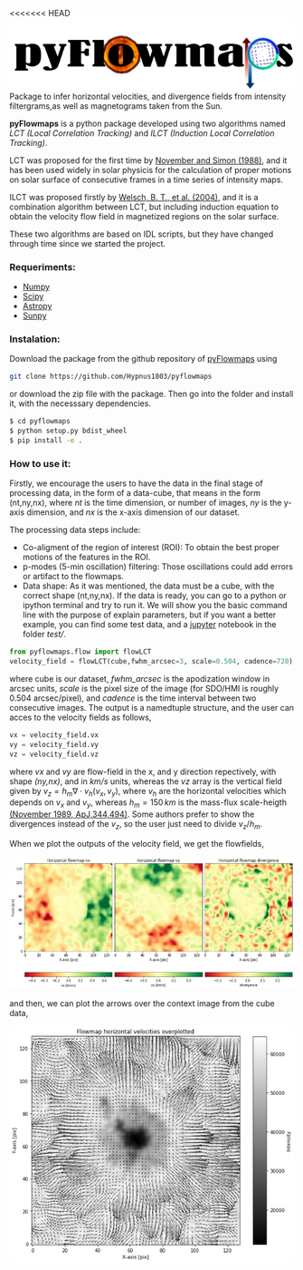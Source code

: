 <<<<<<< HEAD
![Logo](images/pyflowmaps.jpg)
Package to infer horizontal velocities, and divergence fields from intensity filtergrams,as well as magnetograms taken from the Sun.

**pyFlowmaps** is a python package developed using two algorithms named *LCT (Local Correlation Tracking)* and *ILCT (Induction Local Correlation Tracking)*.

LCT was proposed for the first time by [November and Simon (1988)](https://ui.adsabs.harvard.edu/abs/1988ApJ...333..427N/abstract), and it has been used widely in solar physicis for the calculation of proper motions on solar surface of consecutive frames in a time series of intensity maps.

ILCT was proposed firstly by [Welsch, B. T., et al. (2004)](https://ui.adsabs.harvard.edu/abs/2004ApJ...610.1148W/abstract), and it is a combination algorithm between LCT, but including induction equation to obtain the velocity flow field in magnetized regions on the solar surface.

These two algorithms are based on IDL scripts, but they have changed through time since we started the project.

### Requeriments:
- [Numpy](https://numpy.org/)
- [Scipy](https://www.scipy.org/)
- [Astropy](https://docs.astropy.org/en/stable/)
- [Sunpy](https://sunpy.org/)

### Instalation:
Download the package from the github repository of [pyFlowmaps](https://github.com/Hypnus1803/pyflowmaps) using
```bash
git clone https://github.com/Hypnus1803/pyflowmaps
```
or download the zip file with the package. Then go into the folder and install it, with the necesssary dependencies.
```bash
$ cd pyflowmaps
$ python setup.py bdist_wheel
$ pip install -e .
```
### How to use it:
Firstly, we encourage the users to have the data in the final stage of processing data, in the form of a data-cube, that means in the form (nt,ny,nx), where *nt* is the time dimension, or number of images, *ny* is the y-axis dimension, and *nx* is the x-axis dimension of our dataset.

The processing data steps include:
- Co-aligment of the region of interest (ROI): To obtain the best proper motions of the features in the ROI.
- p-modes (5-min oscillation) filtering: Those oscillations could add errors or artifact to the flowmaps.
- Data shape: As it was mentioned, the data must be a cube, with the correct shape (nt,ny,nx).
If the data is ready, you can go to a python or ipython terminal and try to run it. We will show you the basic command line with the purpose of explain parameters, but if you want a better example, you can find some test data, and a [jupyter](https://jupyter.org/) notebook in the folder *test/*.
```python
from pyflowmaps.flow import flowLCT
velocity_field = flowLCT(cube,fwhm_arcsec=3, scale=0.504, cadence=720)
```
where cube is our dataset, *fwhm_arcsec* is the apodization window in arcsec units, *scale* is the pixel size of the image (for SDO/HMI is roughly 0.504 arcsec/pixel), and *cadence* is the time interval between two consecutive images. The output is a namedtuple structure, and the user can acces to the velocity fields as follows,
```python
vx = velocity_field.vx
vy = velocity_field.vy
vz = velocity_field.vz
```
where *vx* and *vy* are flow-field in the x, and y direction repectively, with shape *(ny,nx)*, and in *km/s* units, whereas the *vz* array is the vertical field given by $v_z = h_m\nabla\cdot v_h(v_x,v_y)$, where $v_h$ are the horizontal velocities which depends on $v_x$ and $v_y$, whereas $h_m=150\,km$ is the mass-flux scale-heigth [(November 1989, ApJ,344,494)](https://ui.adsabs.harvard.edu/abs/1989ApJ...344..494N/abstract). Some authors prefer to show the divergences instead of the $v_z$, so the user just need to divide $v_z/h_m$.

When we plot the outputs of the velocity field, we get the flowfields,

![Flowfield](images/flowmaps.jpg)

and then, we can plot the arrows over the context image from the cube data,

![Flow arrows](images/flowmaps_arrows.jpg)
